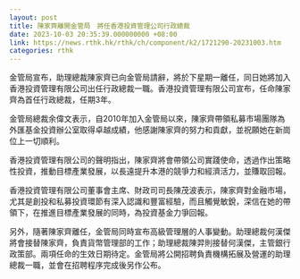 ```yaml
---
layout: post
title: 陳家齊離開金管局　將任香港投資管理公司行政總裁
date: 2023-10-03 20:35:39.000000000 +08:00
link: https://news.rthk.hk/rthk/ch/component/k2/1721290-20231003.htm
categories: rthk
---
```


金管局宣布，助理總裁陳家齊已向金管局請辭，將於下星期一離任，同日她將加入香港投資管理有限公司出任行政總裁一職。香港投資管理有限公司宣布，任命陳家齊為首任行政總裁，任期3年。

金管局總裁余偉文表示，自2010年加入金管局以來，陳家齊帶領私募市場團隊為外匯基金投資辦公室取得卓越成績，他感謝陳家齊的努力和貢獻，並祝願她在新崗位上一切順利。

香港投資管理有限公司的聲明指出，陳家齊將會帶領公司實踐使命，透過作出策略性投資，推動目標產業發展，以長遠提升本港的競爭力和經濟活力，並賺取回報。 

香港投資管理有限公司董事會主席、財政司司長陳茂波表示，陳家齊對金融市場，尤其是創投和私募投資環節有深入認識和豐富經驗，而且觸覺敏銳，深信在她的帶領下，在推進目標產業發展的同時，為投資基金力爭回報。

另外，隨著陳家齊離任，金管局同時宣布高級管理層的人事變動。助理總裁何漢傑將會接替陳家齊，負責貨幣管理部的工作；助理總裁陳羿則接替何漢傑，主管銀行政策部。兩項任命的生效日期待定。金管局將公開招聘負責機構拓展及營運的助理總裁一職，並會在招聘程序完成後另作公布。
